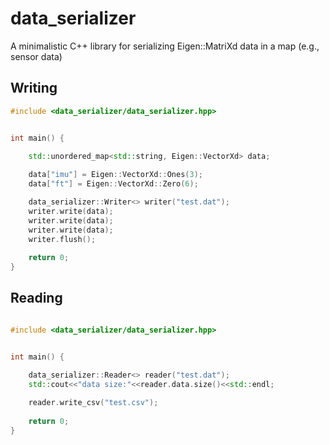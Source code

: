 # data_serializer
A minimalistic C++ library for serializing Eigen::MatriXd data in a map (e.g., sensor data)

## Writing
```C++
#include <data_serializer/data_serializer.hpp>


int main() {
    
    std::unordered_map<std::string, Eigen::VectorXd> data;

    data["imu"] = Eigen::VectorXd::Ones(3);
    data["ft"] = Eigen::VectorXd::Zero(6);

    data_serializer::Writer<> writer("test.dat");
    writer.write(data);
    writer.write(data);
    writer.write(data);
    writer.flush();
    
    return 0;
}
```


## Reading
```C++

#include <data_serializer/data_serializer.hpp>


int main() {
   
    data_serializer::Reader<> reader("test.dat");
    std::cout<<"data size:"<<reader.data.size()<<std::endl;

    reader.write_csv("test.csv");
    
    return 0;
}
